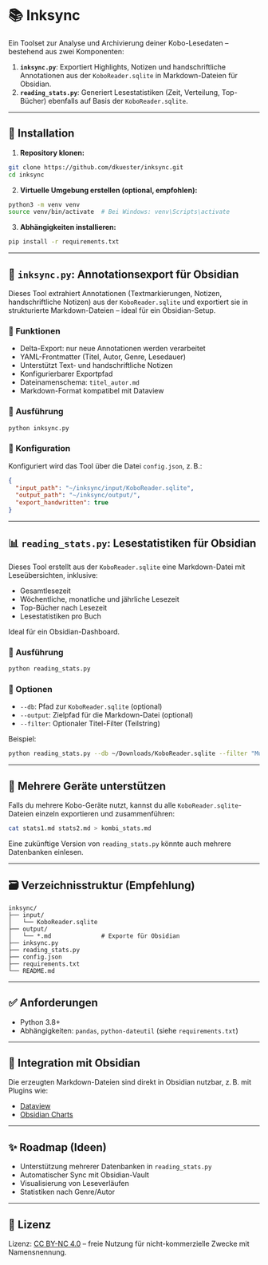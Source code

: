 # 📚 Inksync

Ein Toolset zur Analyse und Archivierung deiner Kobo-Lesedaten – bestehend aus zwei Komponenten:

1. **`inksync.py`**: Exportiert Highlights, Notizen und handschriftliche Annotationen aus der `KoboReader.sqlite` in Markdown-Dateien für Obsidian.
2. **`reading_stats.py`**: Generiert Lesestatistiken (Zeit, Verteilung, Top-Bücher) ebenfalls auf Basis der `KoboReader.sqlite`.

---

## 🔧 Installation

1. **Repository klonen:**

```bash
git clone https://github.com/dkuester/inksync.git
cd inksync
```

2. **Virtuelle Umgebung erstellen (optional, empfohlen):**

```bash
python3 -m venv venv
source venv/bin/activate  # Bei Windows: venv\Scripts\activate
```

3. **Abhängigkeiten installieren:**

```bash
pip install -r requirements.txt
```

---

## 📘 `inksync.py`: Annotationsexport für Obsidian

Dieses Tool extrahiert Annotationen (Textmarkierungen, Notizen, handschriftliche Notizen) aus der `KoboReader.sqlite` und exportiert sie in strukturierte Markdown-Dateien – ideal für ein Obsidian-Setup.

### 🔹 Funktionen

- Delta-Export: nur neue Annotationen werden verarbeitet
- YAML-Frontmatter (Titel, Autor, Genre, Lesedauer)
- Unterstützt Text- und handschriftliche Notizen
- Konfigurierbarer Exportpfad
- Dateinamenschema: `titel_autor.md`
- Markdown-Format kompatibel mit Dataview

### 🔹 Ausführung

```bash
python inksync.py
```

### 🔹 Konfiguration

Konfiguriert wird das Tool über die Datei `config.json`, z. B.:

```json
{
  "input_path": "~/inksync/input/KoboReader.sqlite",
  "output_path": "~/inksync/output/",
  "export_handwritten": true
}
```

---

## 📊 `reading_stats.py`: Lesestatistiken für Obsidian

Dieses Tool erstellt aus der `KoboReader.sqlite` eine Markdown-Datei mit Leseübersichten, inklusive:

- Gesamtlesezeit
- Wöchentliche, monatliche und jährliche Lesezeit
- Top-Bücher nach Lesezeit
- Lesestatistiken pro Buch

Ideal für ein Obsidian-Dashboard.

### 🔹 Ausführung

```bash
python reading_stats.py
```

### 🔹 Optionen

- `--db`: Pfad zur `KoboReader.sqlite` (optional)
- `--output`: Zielpfad für die Markdown-Datei (optional)
- `--filter`: Optionaler Titel-Filter (Teilstring)

Beispiel:

```bash
python reading_stats.py --db ~/Downloads/KoboReader.sqlite --filter "Murakami"
```

---

## 🔁 Mehrere Geräte unterstützen

Falls du mehrere Kobo-Geräte nutzt, kannst du alle `KoboReader.sqlite`-Dateien einzeln exportieren und zusammenführen:

```bash
cat stats1.md stats2.md > kombi_stats.md
```

Eine zukünftige Version von `reading_stats.py` könnte auch mehrere Datenbanken einlesen.

---

## 🗃️ Verzeichnisstruktur (Empfehlung)

```
inksync/
├── input/
│   └── KoboReader.sqlite
├── output/
│   └── *.md              # Exporte für Obsidian
├── inksync.py
├── reading_stats.py
├── config.json
├── requirements.txt
└── README.md
```

---

## ✅ Anforderungen

- Python 3.8+
- Abhängigkeiten: `pandas`, `python-dateutil` (siehe `requirements.txt`)

---

## 📂 Integration mit Obsidian

Die erzeugten Markdown-Dateien sind direkt in Obsidian nutzbar, z. B. mit Plugins wie:

- [Dataview](https://github.com/blacksmithgu/obsidian-dataview)
- [Obsidian Charts](https://github.com/zgrosser/obsidian-charts)

---

## ✨ Roadmap (Ideen)

- Unterstützung mehrerer Datenbanken in `reading_stats.py`
- Automatischer Sync mit Obsidian-Vault
- Visualisierung von Leseverläufen
- Statistiken nach Genre/Autor

---

## 📝 Lizenz

Lizenz: [CC BY-NC 4.0](https://creativecommons.org/licenses/by-nc/4.0/legalcode) – freie Nutzung für nicht-kommerzielle Zwecke mit Namensnennung.

